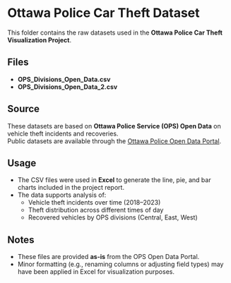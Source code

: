 # Ottawa Police Car Theft Dataset

This folder contains the raw datasets used in the **Ottawa Police Car Theft Visualization Project**.

## Files
- **OPS_Divisions_Open_Data.csv**  
- **OPS_Divisions_Open_Data_2.csv**

## Source
These datasets are based on **Ottawa Police Service (OPS) Open Data** on vehicle theft incidents and recoveries.  
Public datasets are available through the [Ottawa Police Open Data Portal](https://data.ottawapolice.ca/datasets/e5453a203e2a4baeac32ac4e70ce852c_0/explore).

## Usage
- The CSV files were used in **Excel** to generate the line, pie, and bar charts included in the project report.  
- The data supports analysis of:
  - Vehicle theft incidents over time (2018–2023)  
  - Theft distribution across different times of day  
  - Recovered vehicles by OPS divisions (Central, East, West)  

## Notes
- These files are provided **as-is** from the OPS Open Data Portal.  
- Minor formatting (e.g., renaming columns or adjusting field types) may have been applied in Excel for visualization purposes.  
